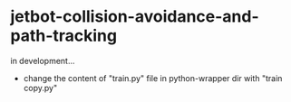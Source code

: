 # jetbot-collision-avoidance-and-path-tracking

in development...

- change the content of "train.py" file in python-wrapper dir with "train copy.py"
